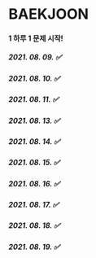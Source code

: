 # BAEKJOON

#### 1 하루 1 문제 시작! 

##### 2021. 08. 09. ✅
##### 2021. 08. 10. ✅
##### 2021. 08. 11. ✅
##### 2021. 08. 13. ✅
##### 2021. 08. 14. ✅
##### 2021. 08. 15. ✅
##### 2021. 08. 16. ✅
##### 2021. 08. 17. ✅
##### 2021. 08. 18. ✅
##### 2021. 08. 19. ✅
